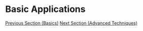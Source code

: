 # Basic Applications


[Previous Section (Basics)](prompting-basics.md)
[Next Section (Advanced Techniques)](prompting-advanced-techniques.md)
